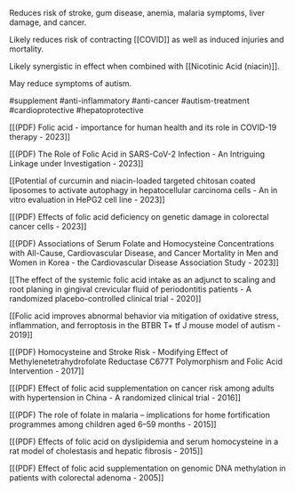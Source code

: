 
Reduces risk of stroke, gum disease, anemia, malaria symptoms, liver damage, and cancer.

Likely reduces risk of contracting [[COVID]] as well as induced injuries and mortality.

Likely synergistic in effect when combined with [[Nicotinic Acid (niacin)]].

May reduce symptoms of autism.

#supplement #anti-inflammatory #anti-cancer #autism-treatment #cardioprotective #hepatoprotective

[[(PDF) Folic acid - importance for human health and its role in COVID-19 therapy - 2023]]

[[(PDF) The Role of Folic Acid in SARS-CoV-2 Infection - An Intriguing Linkage under Investigation - 2023]]

[[Potential of curcumin and niacin-loaded targeted chitosan coated liposomes to activate autophagy in hepatocellular carcinoma cells - An in vitro evaluation in HePG2 cell line - 2023]]

[[(PDF) Effects of folic acid deficiency on genetic damage in colorectal cancer cells - 2023]]

[[(PDF) Associations of Serum Folate and Homocysteine Concentrations with All-Cause, Cardiovascular Disease, and Cancer Mortality in Men and Women in Korea - the Cardiovascular Disease Association Study - 2023]]

[[The effect of the systemic folic acid intake as an adjunct to scaling and root planing in gingival crevicular fluid of periodontitis patients - A randomized placebo-controlled clinical trial - 2020]]

[[Folic acid improves abnormal behavior via mitigation of oxidative stress, inflammation, and ferroptosis in the BTBR T+ tf J mouse model of autism - 2019]]

[[(PDF) Homocysteine and Stroke Risk - Modifying Effect of Methylenetetrahydrofolate Reductase C677T Polymorphism and Folic Acid Intervention - 2017]]

[[(PDF) Effect of folic acid supplementation on cancer risk among adults with hypertension in China - A randomized clinical trial - 2016]]

[[(PDF) The role of folate in malaria – implications for home fortification programmes among children aged 6–59 months - 2015]]

[[(PDF) Effects of folic acid on dyslipidemia and serum homocysteine in a rat model of cholestasis and hepatic fibrosis - 2015]]

[[(PDF) Effect of folic acid supplementation on genomic DNA methylation in patients with colorectal adenoma - 2005]]
